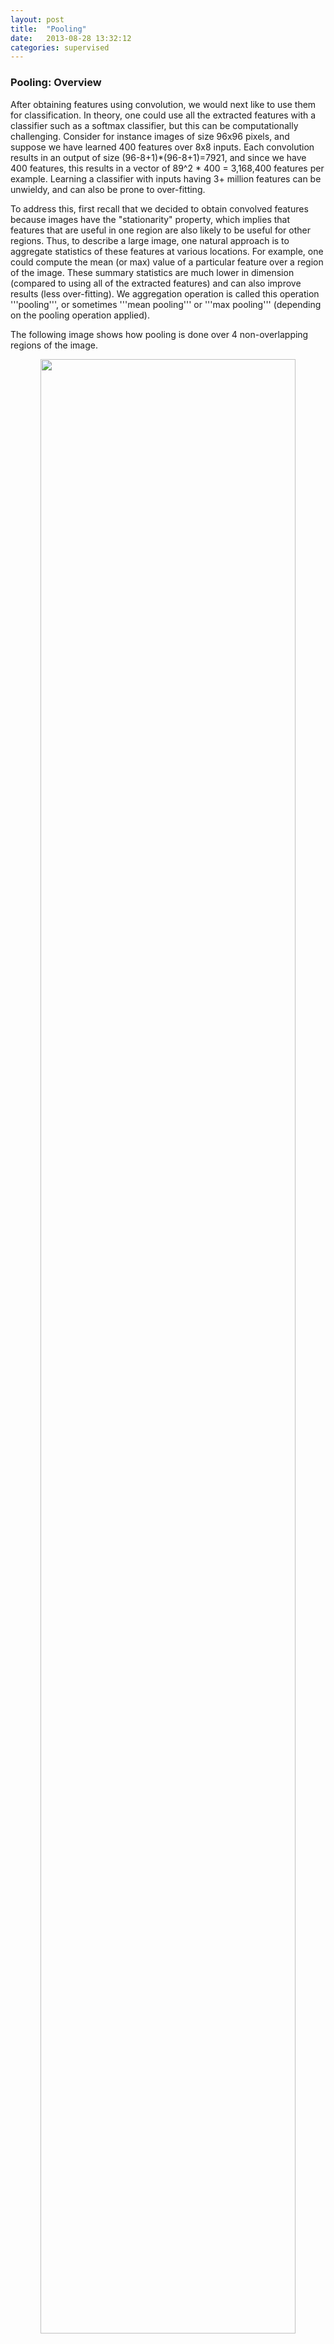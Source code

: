 ```yaml
---
layout: post
title:  "Pooling"
date:   2013-08-28 13:32:12
categories: supervised
---
```


### Pooling: Overview ###

After obtaining features using convolution, we would next like to use them for classification. In theory, one could use all the extracted features with a classifier such as a softmax classifier, but this can be computationally challenging. Consider for instance images of size 96x96 pixels, and suppose we have learned 400 features over 8x8 inputs.  Each convolution results in an output of size <m>(96-8+1)*(96-8+1)=7921</m>, and since we have 400 features, this results in a vector of <m>89^2 * 400 = 3,168,400</m> features per example. Learning a classifier with inputs having 3+ million features can be unwieldy, and can also be prone to over-fitting. 

To address this, first recall that we decided to obtain convolved features because images have the "stationarity" property, which implies that features that are useful in one region are also likely to be useful for other regions.  Thus, to describe a large image, one natural approach is to aggregate statistics of these features at various locations.  For example, one could compute the mean (or max) value of a particular feature over a region of the image. These summary statistics are much lower in dimension (compared to using all of the extracted features) and can also improve results (less over-fitting).  We aggregation operation is called this operation '''pooling''', or sometimes '''mean pooling''' or '''max pooling''' (depending on the pooling operation applied). 

The following image shows how pooling is done over 4 non-overlapping regions of the image.
 
<center>
<img src="{{site.baseurl}}/images/Pooling_schematic.gif" width="90%">
</center>

### Pooling for Invariance ###

If one chooses the pooling regions to be contiguous areas in the image and only pools features generated from the same (replicated) hidden units. Then, these pooling units will then be '''translation invariant'''. This means that the same (pooled) feature will be active even when the image undergoes (small) translations. Translation-invariant features are often desirable; in many tasks (e.g., object detection, audio recognition), the label of the example (image) is the same even when the image is translated. For example,  if you were to take an MNIST digit and translate it left or right, you would want your classifier to still accurately classify it as the same digit regardless of its final position.

### Formal description ###

Formally, after obtaining our convolved features as described earlier, we decide the size of the region, say <m>m \times n</m> to pool our convolved features over.  Then, we divide our convolved features into disjoint <m>m \times n</m> regions, and take the mean (or maximum) feature activation over these regions to obtain the pooled convolved features. These pooled features can then be used for classification.


In the next section, we further describe how to "pool" these features together to get even better features for classification.
